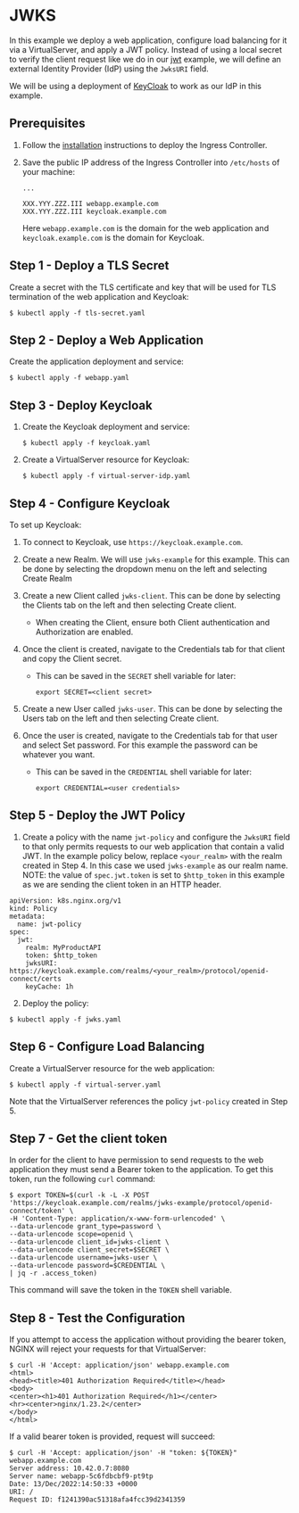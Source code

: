 # JWKS

In this example we deploy a web application, configure load balancing for it via a VirtualServer, and apply a JWT policy.
Instead of using a local secret to verify the client request like we do in our [jwt](https://github.com/nginxinc/kubernetes-ingress/tree/main/examples/custom-resources/jwt) example, we will define an external Identity Provider (IdP) using the `JwksURI` field.

We will be using a deployment of [KeyCloak](https://www.keycloak.org/) to work as our IdP in this example.

## Prerequisites

1. Follow the [installation](https://docs.nginx.com/nginx-ingress-controller/installation/installation-with-manifests/) instructions to deploy the Ingress Controller.

2. Save the public IP address of the Ingress Controller into `/etc/hosts` of your machine:
    ```
    ...

    XXX.YYY.ZZZ.III webapp.example.com
    XXX.YYY.ZZZ.III keycloak.example.com
    ```
   Here `webapp.example.com` is the domain for the web application and `keycloak.example.com` is the domain for Keycloak.

## Step 1 - Deploy a TLS Secret

Create a secret with the TLS certificate and key that will be used for TLS termination of the web application and Keycloak:
```
$ kubectl apply -f tls-secret.yaml
```

## Step 2 - Deploy a Web Application

Create the application deployment and service:
```
$ kubectl apply -f webapp.yaml
```

## Step 3 - Deploy Keycloak

1. Create the Keycloak deployment and service:
    ```
    $ kubectl apply -f keycloak.yaml
    ```
1. Create a VirtualServer resource for Keycloak:
    ```
    $ kubectl apply -f virtual-server-idp.yaml
    ```

## Step 4 - Configure Keycloak

To set up Keycloak:
1. To connect to Keycloak, use `https://keycloak.example.com`.

2. Create a new Realm. We will use `jwks-example` for this example. This can be done by selecting the dropdown menu on the left and selecting Create Realm

3. Create a new Client called `jwks-client`. This can be done by selecting the Clients tab on the left and then selecting Create client.
   - When creating the Client, ensure both Client authentication and Authorization are enabled.

4. Once the client is created, navigate to the Credentials tab for that client and copy the Client secret.
   - This can be saved in the `SECRET` shell variable for later:
      ```
      export SECRET=<client secret>
      ```

5. Create a new User called `jwks-user`. This can be done by selecting the Users tab on the left and then selecting Create client.

6. Once the user is created, navigate to the Credentials tab for that user and select Set password. For this example the password can be whatever you want.
   - This can be saved in the `CREDENTIAL` shell variable for later:
     ```
     export CREDENTIAL=<user credentials>
     ```

## Step 5 - Deploy the JWT Policy

1. Create a policy with the name `jwt-policy` and configure the `JwksURI` field to that only permits requests to our web application that contain a valid JWT.
In the example policy below, replace `<your_realm>` with the realm created in Step 4. In this case we used `jwks-example` as our realm name.
NOTE: the value of `spec.jwt.token` is set to `$http_token` in this example as we are sending the client token in an HTTP header.
```
apiVersion: k8s.nginx.org/v1
kind: Policy
metadata:
  name: jwt-policy
spec:
  jwt:
    realm: MyProductAPI
    token: $http_token
    jwksURI: https://keycloak.example.com/realms/<your_realm>/protocol/openid-connect/certs
    keyCache: 1h
```

2. Deploy the policy:
```
$ kubectl apply -f jwks.yaml
```

## Step 6 - Configure Load Balancing

Create a VirtualServer resource for the web application:
```
$ kubectl apply -f virtual-server.yaml
```

Note that the VirtualServer references the policy `jwt-policy` created in Step 5.

## Step 7 - Get the client token

In order for the client to have permission to send requests to the web application they must send a Bearer token to the application.
To get this token, run the following `curl` command:
```
$ export TOKEN=$(curl -k -L -X POST 'https://keycloak.example.com/realms/jwks-example/protocol/openid-connect/token' \
-H 'Content-Type: application/x-www-form-urlencoded' \
--data-urlencode grant_type=password \
--data-urlencode scope=openid \
--data-urlencode client_id=jwks-client \
--data-urlencode client_secret=$SECRET \
--data-urlencode username=jwks-user \
--data-urlencode password=$CREDENTIAL \
| jq -r .access_token)
```

This command will save the token in the `TOKEN` shell variable.

## Step 8 - Test the Configuration

If you attempt to access the application without providing the bearer token, NGINX will reject your requests for that VirtualServer:
```
$ curl -H 'Accept: application/json' webapp.example.com
<html>
<head><title>401 Authorization Required</title></head>
<body>
<center><h1>401 Authorization Required</h1></center>
<hr><center>nginx/1.23.2</center>
</body>
</html>
```

If a valid bearer token is provided, request will succeed:
```
$ curl -H 'Accept: application/json' -H "token: ${TOKEN}" webapp.example.com
Server address: 10.42.0.7:8080
Server name: webapp-5c6fdbcbf9-pt9tp
Date: 13/Dec/2022:14:50:33 +0000
URI: /
Request ID: f1241390ac51318afa4fcc39d2341359
```
